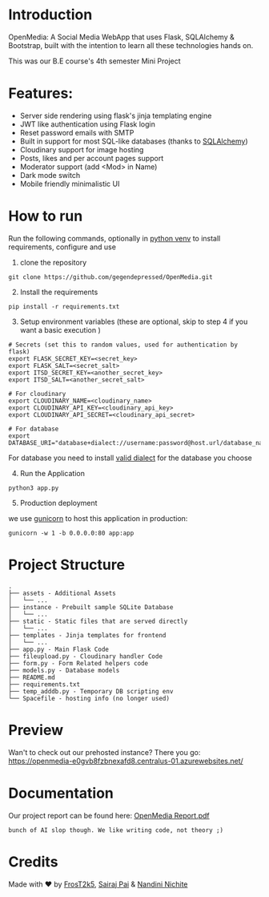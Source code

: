# Introduction

OpenMedia: A Social Media WebApp that uses Flask, SQLAlchemy & Bootstrap, built with the intention to learn all these technologies hands on.

This was our B.E course's 4th semester Mini Project

# Features:
- Server side rendering using flask's jinja templating engine
- JWT like authentication using Flask login
- Reset password emails with SMTP
- Built in support for most SQL-like databases (thanks to [SQLAlchemy](https://sqlalchemy.org/))
- Cloudinary support for image hosting
- Posts, likes and per account pages support
- Moderator support (add \<Mod> in Name)
- Dark mode switch
- Mobile friendly minimalistic UI

# How to run
Run the following commands, optionally in [python venv](https://docs.python.org/3/library/venv.html) to install requirements, configure and use

1. clone the repository
```
git clone https://github.com/gegendepressed/OpenMedia.git
```
2. Install the requirements
```
pip install -r requirements.txt
```
3. Setup environment variables (these are optional, skip to step 4 if you want a basic execution )

```
# Secrets (set this to random values, used for authentication by flask)
export FLASK_SECRET_KEY=<secret_key>
export FLASK_SALT=<secret_salt>
export ITSD_SECRET_KEY=<another_secret_key>
export ITSD_SALT=<another_secret_salt>

# For cloudinary 
export CLOUDINARY_NAME=<cloudinary_name>
export CLOUDINARY_API_KEY=<cloudinary_api_key>
export CLOUDINARY_API_SECRET=<cloudinary_api_secret>

# For database 
export DATABASE_URI="database+dialect://username:password@host.url/database_name"

```

 For database you need to install [valid dialect](https://docs.sqlalchemy.org/en/20/dialects/) for the database you choose

4. Run the Application
```
python3 app.py
```
5. Production deployment

we use [gunicorn](https://gunicorn.org/) to host this application in production:
```
gunicorn -w 1 -b 0.0.0.0:80 app:app
```

# Project Structure
```
.
├── assets - Additional Assets
│   └── ...
├── instance - Prebuilt sample SQLite Database
│   └── ...
├── static - Static files that are served directly
│   └── ...
├── templates - Jinja templates for frontend
│   └── ...
├── app.py - Main Flask Code
├── fileupload.py - Cloudinary handler Code
├── form.py - Form Related helpers code
├── models.py - Database models
├── README.md
├── requirements.txt
├── temp_adddb.py - Temporary DB scripting env
└── Spacefile - hosting info (no longer used)

```
# Preview

Wan't to check out our prehosted instance? There you go: https://openmedia-e0gvb8fzbnexafd8.centralus-01.azurewebsites.net/

# Documentation

Our project report can be found here: [OpenMedia Report.pdf](https://raw.githubusercontent.com/gegendepressed/OpenMedia/refs/heads/master/assets/openmedia_report.pdf)

`bunch of AI slop though. We like writing code, not theory ;)`

# Credits
Made with ❤️ by [FrosT2k5](https://github.com/FrosT2k5), [Sairaj Pai](https://github.com/gegendepressed) & [Nandini Nichite](https://github.com/NandiniNichite)

